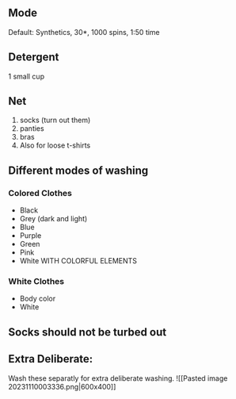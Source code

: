 
## Mode
Default: Synthetics, 30*, 1000 spins, 1:50 time
## Detergent
1 small cup
## Net
1. socks (turn out them)
2. panties
3. bras
4. Also for loose t-shirts

## Different modes of washing
### Colored Clothes 
- Black
- Grey (dark and light)
- Blue 
- Purple
- Green
- Pink
- White WITH COLORFUL ELEMENTS

### White Clothes
- Body color
- White 

## Socks should not be turbed out

## Extra Deliberate: 
Wash these separatly for extra deliberate washing.
![[Pasted image 20231110003336.png|600x400]]